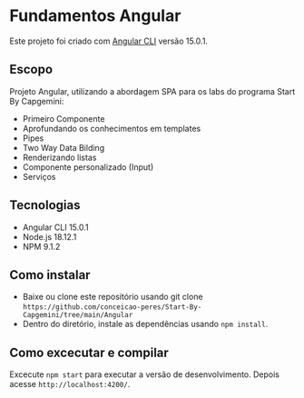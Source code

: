 # Fundamentos Angular

Este projeto foi criado com [Angular CLI](https://github.com/angular/angular-cli) versão 15.0.1.

## Escopo
Projeto Angular, utilizando a abordagem SPA para os labs do programa Start By Capgemini:

* Primeiro Componente
* Aprofundando os conhecimentos em templates
* Pipes
* Two Way Data Bilding
* Renderizando listas
* Componente personalizado (Input)
* Serviços

## Tecnologias
* Angular CLI 15.0.1
* Node.js 18.12.1
* NPM 9.1.2

## Como instalar
* Baixe ou clone este repositório usando git clone `https://github.com/conceicao-peres/Start-By-Capgemini/tree/main/Angular`
* Dentro do diretório, instale as dependências usando `npm install`.

## Como excecutar e compilar

Excecute `npm start` para executar a versão de desenvolvimento. Depois acesse `http://localhost:4200/`. 